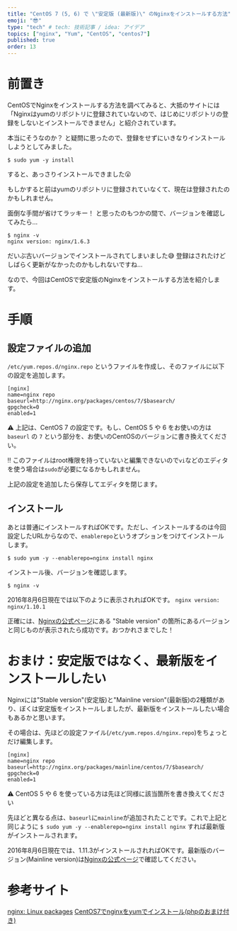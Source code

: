 ```yaml
---
title: "CentOS 7 (5, 6) で \"安定版 (最新版)\" のNginxをインストールする方法"
emoji: "😎"
type: "tech" # tech: 技術記事 / idea: アイデア
topics: ["nginx", "Yum", "CentOS", "centos7"]
published: true
order: 13
---
```


# 前置き
CentOSでNginxをインストールする方法を調べてみると、大抵のサイトには「Nginxはyumのリポジトリに登録されていないので、はじめにリポジトリの登録をしないとインストールできません」と紹介されています。

本当にそうなのか？ と疑問に思ったので、登録をせずにいきなりインストールしようとしてみました。

`$ sudo yum -y install`

すると、あっさりインストールできました😮

もしかすると前はyumのリポジトリに登録されていなくて、現在は登録されたのかもしれません。

面倒な手間が省けてラッキー！ と思ったのもつかの間で、バージョンを確認してみたら…

```
$ nginx -v
nginx version: nginx/1.6.3
```

だいぶ古いバージョンでインストールされてしまいました😅
登録はされたけどしばらく更新がなかったのかもしれないですね…

なので、今回はCentOSで安定版のNginxをインストールする方法を紹介します。

# 手順
## 設定ファイルの追加
`/etc/yum.repos.d/nginx.repo` というファイルを作成し、そのファイルに以下の設定を追加します。

```/etc/yum.repos.d/nginx.repo
[nginx]
name=nginx repo
baseurl=http://nginx.org/packages/centos/7/$basearch/
gpgcheck=0
enabled=1
```

⚠️ 上記は、CentOS 7 の設定です。もし、CentOS 5 や 6 をお使いの方は `baseurl` の `7` という部分を、お使いのCentOSのバージョンに書き換えてください。

‼️ このファイルはroot権限を持っていないと編集できないので`vi`などのエディタを使う場合は`sudo`が必要になるかもしれません。

上記の設定を追加したら保存してエディタを閉じます。

## インストール
あとは普通にインストールすればOKです。ただし、インストールするのは今回設定したURLからなので、`enablerepo`というオプションをつけてインストールします。

`$ sudo yum -y --enablerepo=nginx install nginx`

インストール後、バージョンを確認します。

`$ nginx -v`

2016年8月6日現在では以下のように表示されればOKです。
`nginx version: nginx/1.10.1`

正確には、[Nginxの公式ページ](https://nginx.org/en/download.html)にある "Stable version" の箇所にあるバージョンと同じものが表示されたら成功です。おつかれさまでした！

# おまけ：安定版ではなく、最新版をインストールしたい
Nginxには"Stable version"(安定版)と"Mainline version"(最新版)の2種類があり、ぼくは安定版をインストールしましたが、最新版をインストールしたい場合もあるかと思います。

その場合は、先ほどの設定ファイル(`/etc/yum.repos.d/nginx.repo`)をちょっとだけ編集します。

```/etc/yum.repos.d/nginx.repo
[nginx]
name=nginx repo
baseurl=http://nginx.org/packages/mainline/centos/7/$basearch/
gpgcheck=0
enabled=1
```

⚠️ CentOS 5 や 6 を使っている方は先ほど同様に該当箇所を書き換えてください

先ほどと異なる点は、`baseurl`に`mainline`が追加されたことです。これで上記と同じように `$ sudo yum -y --enablerepo=nginx install nginx` すれば最新版がインストールされます。

2016年8月6日現在では、1.11.3がインストールされればOKです。最新版のバージョン(Mainline version)は[Nginxの公式ページ](https://nginx.org/en/download.html)で確認してください。

# 参考サイト
[nginx: Linux packages](https://nginx.org/en/linux_packages.html)
[CentOS7でnginxをyumでインストール(phpのおまけ付き)](http://qiita.com/kesuzuki/items/4a1644fc0d637993e7d3)
